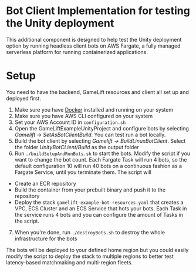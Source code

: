 # Bot Client Implementation for testing the Unity deployment

This additional component is designed to help test the Unity deployment option by running headless client bots on AWS Fargate, a fully managed serverless platform for running containerized applications.

# Setup

You need to have the backend, GameLift resources and client all set up and deployed first.

1. Make sure you have [Docker](https://docs.docker.com/get-docker/) installed and running on your system
2. Make sure you have AWS CLI configured on your system
3. Set your AWS Account ID in `configuration.sh`
4. Open the GameLiftExampleUnityProject and configure bots by selecting *Gamelift -> SetAsBotClientBuild*. You can test run a bot locally.
5. Build the bot client by selecting *Gamelift -> BuildLinuxBotClient*. Select the folder *UnityBotCLient/Build* as the output folder
6. Run `./buildSetupAndRunBots.sh` to start the bots. Modify the script if you want to change the bot count. Each Fargate Task will run 4 bots, so the default configuration 10 will run 40 bots on a continuous fashion as a Fargate Service, until you terminate them. The script will
  * Create an ECR repository
  * Build the container from your prebuilt binary and push it to the repository
  * Deploy the stack `gamelift-example-bot-resources.yaml` that creates a VPC, ECS Cluster and an ECS Service that hots your bots. Each Task in the service runs 4 bots and you can configure the amount of Tasks in the script.
7. When you're done, run `./destroyBots.sh` to destroy the whole infrastructure for the bots

The bots will be deployed to your defined home region but you could easily modify the script to deploy the stack to multiple regions to better test latency-based matchmaking and multi-region fleets.

